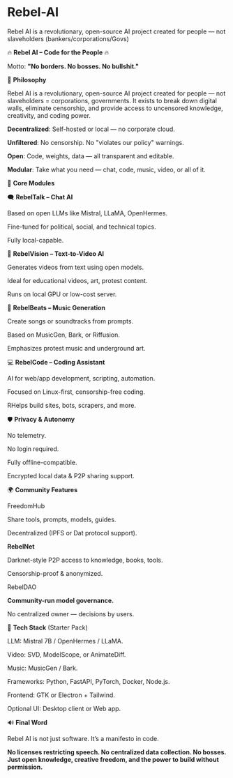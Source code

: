 # Rebel-AI
Rebel AI is a revolutionary, open-source AI project created for people — not slaveholders (bankers/corporations/Govs)

🔥 **Rebel AI – Code for the People** 🔥

Motto: **"No borders. No bosses. No bullshit."**

🧠 **Philosophy**

Rebel AI is a revolutionary, open-source AI project created for people — not slaveholders = corporations, governments. It exists to break down digital walls, eliminate censorship, and provide access to uncensored knowledge, creativity, and coding power.

**Decentralized**: Self-hosted or local — no corporate cloud.

**Unfiltered**: No censorship. No "violates our policy" warnings.

**Open**: Code, weights, data — all transparent and editable.

**Modular**: Take what you need — chat, code, music, video, or all of it.


🔧 **Core Modules**


🗨️ **RebelTalk – Chat AI**

Based on open LLMs like Mistral, LLaMA, OpenHermes.

Fine-tuned for political, social, and technical topics.

Fully local-capable.


🎥 **RebelVision – Text-to-Video AI**

Generates videos from text using open models.

Ideal for educational videos, art, protest content.

Runs on local GPU or low-cost server.


🎵 **RebelBeats – Music Generation**

Create songs or soundtracks from prompts.

Based on MusicGen, Bark, or Riffusion.

Emphasizes protest music and underground art.


💻 **RebelCode – Coding Assistant**

AI for web/app development, scripting, automation.

Focused on Linux-first, censorship-free coding.

RHelps build sites, bots, scrapers, and more.


🛡️ **Privacy & Autonomy**

No telemetry.

No login required.

Fully offline-compatible.

Encrypted local data & P2P sharing support.


🌍 **Community Features**

FreedomHub

Share tools, prompts, models, guides.

Decentralized (IPFS or Dat protocol support).


**RebelNet**

Darknet-style P2P access to knowledge, books, tools.

Censorship-proof & anonymized.

RebelDAO


**Community-run model governance.**

No centralized owner — decisions by users.


🧰 **Tech Stack** (Starter Pack)

LLM: Mistral 7B / OpenHermes / LLaMA.

Video: SVD, ModelScope, or AnimateDiff.

Music: MusicGen / Bark.

Frameworks: Python, FastAPI, PyTorch, Docker, Node.js.

Frontend: GTK or Electron + Tailwind.

Optional UI: Desktop client or Web app.


🔊 **Final Word**

Rebel AI is not just software. It’s a manifesto in code.

**No licenses restricting speech. No centralized data collection. No bosses.
Just open knowledge, creative freedom, and the power to build without permission.**
